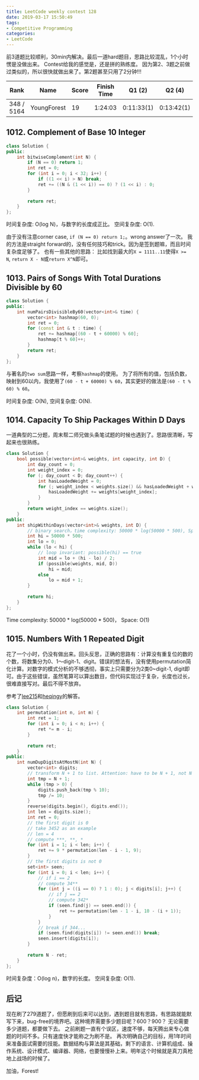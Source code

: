 ```yaml
---
title: LeetCode weekly contest 128
date: 2019-03-17 15:50:49
tags:
- Competitive Programming
categories:
- LeetCode
---
```


前3道题比较顺利，30min内解决。最后一道hard题目，思路比较混乱，1个小时愣是没做出来。
Contest给我的感觉是，还是拼的熟练度。
因为第2、3题之前做过类似的，所以很快就做出来了。第2题甚至只用了2分钟!!!

| Rank |	Name |	Score |	Finish Time | 	Q1 (2) |	Q2 (4) |	Q3 (6) |	Q4 (8)|
|--|--|--|--|--|--|--|--|
|348 / 5164|	YoungForest |	19|	1:24:03|	0:11:33(1)|	0:13:42(1)|	0:27:37	|None|

## 1012. Complement of Base 10 Integer

```cpp
class Solution {
public:
    int bitwiseComplement(int N) {
        if (N == 0) return 1;
        int ret = 0;
        for (int i = 0; i < 32; i++) {
            if ((1 << i) > N) break;
            ret += ((N & (1 << i)) == 0) ? (1 << i) : 0;
        }
        
        return ret;
    }
};
```

时间复杂度: O(log N)，与数字的长度成正比。
空间复杂度: O(1).

由于没有注意corner case, `if (N == 0) return 1;`。wrong answer了一次。
我的方法是straight forward的，没有任何技巧和trick。因为是签到题嘛，而且时间复杂度足够了。
也有一些其他的思路：
比如找到最大的`X = 1111..11`使得`X >= N`, `return X - N`或`return X^N`即可。

## 1013. Pairs of Songs With Total Durations Divisible by 60


```cpp
class Solution {
public:
    int numPairsDivisibleBy60(vector<int>& time) {
        vector<int> hashmap(60, 0);
        int ret = 0;
        for (const int & t : time) {
            ret += hashmap[(60 - t + 60000) % 60];
            hashmap[t % 60]++;
        }
        return ret;
    }
};
```

与著名的`two sum`思路一样，考察`hashmap`的使用。
为了将所有的值，包括负数，映射到60以内，我使用了`(60 - t + 60000) % 60`，其实更好的做法是`(60 - t % 60) % 60`。

时间复杂度: O(N),
空间复杂度: O(N).

## 1014. Capacity To Ship Packages Within D Days

一道典型的二分题，周末帮二师兄做头条笔试题的时候也遇到了。思路很清晰，写起来也很熟练。

```cpp
class Solution {
    bool possible(vector<int>& weights, int capacity, int D) {
        int day_count = 0;
        int weight_index = 0;
        for (; day_count < D; day_count++) {
            int hasLoadedWeight = 0;
            for (; weight_index < weights.size() && hasLoadedWeight + weights[weight_index] <= capacity; weight_index++) {
                hasLoadedWeight += weights[weight_index];
            }
        }
        return weight_index == weights.size();
    }
public:
    int shipWithinDays(vector<int>& weights, int D) {
        // binary search，time complexity: 50000 * log(50000 * 500), Space: O(1)
        int hi = 50000 * 500;
        int lo = 0;
        while (lo < hi) {
            // loop invariant: possible(hi) == true
            int mid = lo + (hi - lo) / 2;
            if (possible(weights, mid, D))
                hi = mid;
            else
                lo = mid + 1;
        }
        
        return hi;
    }
};
```

Time complexity: 50000 * log(50000 * 500)，
Space: O(1)

## 1015. Numbers With 1 Repeated Digit

花了一个小时，仍没有做出来。回头反思，正确的思路有：计算没有重复位的数的个数，将数集分为0、1～digit-1、digit。错误的想法有，没有使用permutation简化计算。对数字的模式分析的不够透彻，事实上只需要分为2类0~digit-1, digit即可。由于这些错误，虽然笔算可以算出数目，但代码实现过于复杂，长度也过长，很难直接写对。最后不得不放弃。

参考了[lee215](https://leetcode.com/problems/numbers-with-1-repeated-digit/discuss/256725/JavaPython-Count-the-Number-Without-Repeated-Digit)和[heqingy](https://leetcode.com/problems/numbers-with-1-repeated-digit/discuss/256866/Python-O(logN)-solution-with-clear-explanation)的解答。

```cpp
class Solution {
    int permutation(int n, int m) {
        int ret = 1;
        for (int i = 0; i < n; i++) {
            ret *= m - i;
        }
        
        return ret;
    }
public:
    int numDupDigitsAtMostN(int N) {
        vector<int> digits;
        // transform N + 1 to list. Attention: have to be N + 1, not N
        int tmp = N + 1;
        while (tmp > 0) {
            digits.push_back(tmp % 10);
            tmp /= 10;
        }
        reverse(digits.begin(), digits.end());
        int len = digits.size();
        int ret = 0;
        // the first digit is 0
        // take 3452 as an example
        // len = 4
        // compute ***, **, *
        for (int i = 1; i < len; i++) {
            ret += 9 * permutation(len - i - 1, 9);
        }
        // the first digits is not 0
        set<int> seen;
        for (int i = 0; i < len; i++) {
            // if i == 2
            // compute 34**
            for (int j = ((i == 0) ? 1 : 0); j < digits[i]; j++) {
                // if j == 2
                // compute 342*
                if (seen.find(j) == seen.end()) {
                    ret += permutation(len - 1 - i, 10 - (i + 1));
                }
            }
            // break if 344...
            if (seen.find(digits[i]) != seen.end()) break;
            seen.insert(digits[i]);
        }
        
        return N - ret;
    }
};
```

时间复杂度：O(log n)，数字的长度。
空间复杂度: O(1).


## 后记

现在刷了279道题了，但愿刷到后来可以达到，遇到题目就有思路，有思路就能默写下来，bug-free的境界吧。这种境界需要多少题目呢？600？900？
无论需要多少道题，都要做下去。
之前刷题一直有个误区，速度不够，每天腾出来专心做题的时间不多。只有速度快才能称之为刷不是。
再次明确自己的目标，用1年时间来准备面试需要的技能。数据结构与算法是其基础，剩下的语言、计算机组成、操作系统、设计模式、编译器、网络，也要慢慢补上来。明年这个时候就是真刀真枪地上战场的时候了。

加油，Forest!